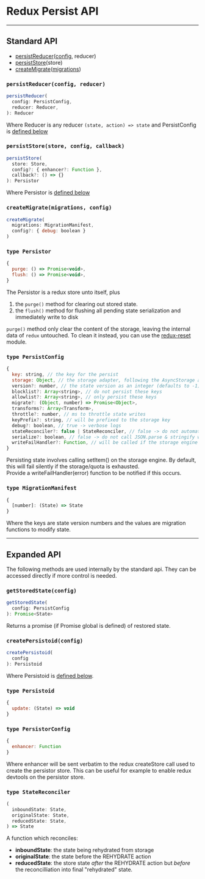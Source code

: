 # Redux Persist API
---
## Standard API
- [persistReducer](#persistreducerconfig-reducer)([config](#type-persistconfig), reducer)
- [persistStore](#persiststorestore-config-callback)(store)
- [createMigrate](#createmigratemigrations-config)([migrations](#type-migrationmanifest))
### `persistReducer(config, reducer)`

```js
persistReducer(
  config: PersistConfig,
  reducer: Reducer,
): Reducer
```

Where Reducer is any reducer `(state, action) => state` and PersistConfig is [defined below](#type-persistconfig)

### `persistStore(store, config, callback)`
```js
persistStore(
  store: Store,
  config?: { enhancer?: Function },
  callback?: () => {}
): Persistor
```

Where Persistor is [defined below](#type-persistor)

### `createMigrate(migrations, config)`
```js
createMigrate(
  migrations: MigrationManifest,
  config?: { debug: boolean }
)
```

### `type Persistor`
```js
{
  purge: () => Promise<void>,
  flush: () => Promise<void>,
}
```

The Persistor is a redux store unto itself, plus
1. the `purge()` method for clearing out stored state.
2. the `flush()` method for flushing all pending state serialization and immediately write to disk

`purge()` method only clear the content of the storage, leaving the internal data of `redux` untouched. To clean it instead, you can use the [redux-reset](https://github.com/wwayne/redux-reset) module.

### `type PersistConfig`
```js
{
  key: string, // the key for the persist
  storage: Object, // the storage adapter, following the AsyncStorage api
  version?: number, // the state version as an integer (defaults to -1)
  blocklist?: Array<string>, // do not persist these keys
  allowlist?: Array<string>, // only persist these keys
  migrate?: (Object, number) => Promise<Object>,
  transforms?: Array<Transform>,
  throttle?: number, // ms to throttle state writes
  keyPrefix?: string, // will be prefixed to the storage key
  debug?: boolean, // true -> verbose logs
  stateReconciler?: false | StateReconciler, // false -> do not automatically reconcile state
  serialize?: boolean, // false -> do not call JSON.parse & stringify when setting & getting from storage
  writeFailHandler?: Function, // will be called if the storage engine fails during setItem()
}
```

Persisting state involves calling setItem() on the storage engine. By default, this will fail silently if the storage/quota is exhausted.  
Provide a writeFailHandler(error) function to be notified if this occurs.

### `type MigrationManifest`
```js
{
  [number]: (State) => State
}
```
Where the keys are state version numbers and the values are migration functions to modify state.

---
## Expanded API
The following methods are used internally by the standard api. They can be accessed directly if more control is needed.
### `getStoredState(config)`
```js
getStoredState(
  config: PersistConfig
): Promise<State>
```

Returns a promise (if Promise global is defined) of restored state.

### `createPersistoid(config)`
```js
createPersistoid(
  config
): Persistoid
```
Where Persistoid is [defined below](#type-persistoid).

### `type Persistoid`
```js
{
  update: (State) => void
}
```

### `type PersistorConfig`
```js
{
  enhancer: Function
}
```
Where enhancer will be sent verbatim to the redux createStore call used to create the persistor store. This can be useful for example to enable redux devtools on the persistor store.

### `type StateReconciler`
```js
(
  inboundState: State,
  originalState: State,
  reducedState: State,
) => State
```
A function which reconciles:
- **inboundState**: the state being rehydrated from storage
- **originalState**: the state before the REHYDRATE action
- **reducedState**: the store state *after* the REHYDRATE action but *before* the reconcilliation
into final "rehydrated" state.
